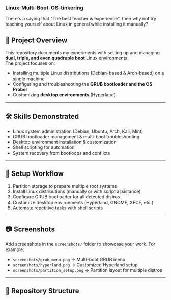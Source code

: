 ### Linux-Multi-Boot-OS-tinkering

There's a saying that "The best teacher is experience", then why not try teaching yourself about Linux in general while installing it manually?

## 📌 Project Overview
This repository documents my experiments with setting up and managing **dual, triple, and even quadruple boot** Linux environments.  
The project focuses on:
- Installing multiple Linux distributions (Debian-based & Arch-based) on a single machine
- Configuring and troubleshooting the **GRUB bootloader and the OS Prober**
- Customizing **desktop environments** (Hyperland)
  

---

## 🛠️ Skills Demonstrated
- Linux system administration (Debian, Ubuntu, Arch, Kali, Mint)
- GRUB bootloader management & multi-boot troubleshooting
- Desktop environment installation & customization
- Shell scripting for automation
- System recovery from bootloops and conflicts

---

## 🚀 Setup Workflow
1. Partition storage to prepare multiple root systems  
2. Install Linux distributions (manually or with script assistance)  
3. Configure GRUB bootloader for all detected distros  
4. Customize desktop environments (Hyperland, GNOME, XFCE, etc.)  
5. Automate repetitive tasks with shell scripts  

---

## 📷 Screenshots
Add screenshots in the `screenshots/` folder to showcase your work. For example:
- `screenshots/grub_menu.png` → Multi-boot GRUB menu
- `screenshots/hyperland.png` → Customized Hyperland setup
- `screenshots/partition_setup.png` → Partition layout for multiple distros

---

## 📂 Repository Structure

